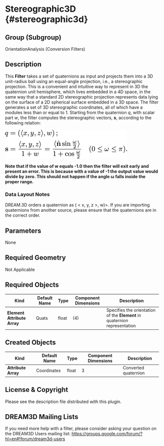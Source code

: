 Stereographic3D {#stereographic3d}
=============

## Group (Subgroup) ##

OrientationAnalysis (Conversion Filters)

## Description ##

This **Filter** takes a set of quaternions as input and projects them into a 3D unit-radius ball using an equal-angle projection, i.e., a stereographic projection.  This is a convenient and intuitive way to represent in 3D the quaternion unit hemisphere, which lives embedded in a 4D space, in the same way that a standard 2D stereographic projection represents data lying on the surface of a 2D spherical surface embedded in a 3D space.  The filter generates a set of 3D stereographic coordinates, all of which have a modules less than or equal to 1.  Starting from the quaternion *q*, with scalar part *w*, the filter computes the stereographic vectors, **s**, according to the following relation: 

![images/Stereographic3D_Equations.png](images/Stereographic3D_Equations.png)

**Note that if the value of w equals -1.0 then the filter will exit early and present an error. This is because with a value of -1 the output value would divide by zero.  This should not happen if the angle ω falls inside the proper range.**


### Data Layout Notes ###

DREAM.3D orders a quaternion as ( < x, y, z >, w)>. If you are importing quaternions from another source, please ensure that the quaternions are in the correct order.

## Parameters ##

None

## Required Geometry ##

Not Applicable

## Required Objects ##

| Kind | Default Name | Type | Component Dimensions | Description |
|------|--------------|------|----------------------|-------------|
| **Element Attribute Array** | Quats | float | (4) | Specifies the orientation of the **Element** in quaternion representation |

## Created Objects ##

| Kind | Default Name | Type | Component Dimensions | Description |
|------|--------------|------|----------------------|-------------|
| **Attribute Array** | Coordinates | float | 3 | Converted quaternion |


## License & Copyright ##

Please see the description file distributed with this plugin.

## DREAM3D Mailing Lists ##

If you need more help with a filter, please consider asking your question on the DREAM3D Users mailing list:
https://groups.google.com/forum/?hl=en#!forum/dream3d-users